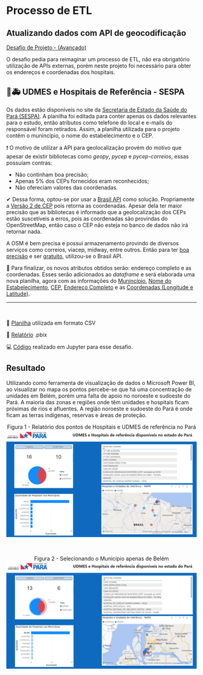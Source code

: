 # Processo de ETL

## Atualizando dados com API de geocodificação

 
[ Desafio de Projeto - (Avançado)](https://web.dio.me/lab/explorando-ia-generativa-em-um-pipeline-de-etl-com-python/learning/63d1d743-0d7d-411b-82a6-625348c85054)

O desafio pedia para reimaginar um processo de ETL, não era obrigatório utilização de APIs externas, porém neste projeto foi necessário para obter os endereços e coordenadas dos hospitais.


## 🏥🚑 UDMES e Hospitais de Referência - SESPA

Os dados estão disponíveis no site da [Secretaria de Estado da Saúde do Pará (SESPA)](http://www.saude.pa.gov.br/).
A planilha foi editada para conter apenas os dados relevantes para o estudo, então atributos como telefone do local e e-mails do responsável foram retirados. Assim, a planilha utilizada para o projeto contêm o munincípio, o nome do estabelecimento e o CEP.

❗ O motivo de utilizar a API para geolocalização provém do motivo que apesar de existir bibliotecas como <i>geopy</i>, <i>pycep</i> e <i>pycep-correios</i>, essas possuíam contras:

 - Não continham boa precisão;
 - Apenas 5% dos CEPs fornecidos eram reconhecidos;
 - Não ofereciam valores das coordenadas.

✔ Dessa forma, optou-se por usar a [Brasil API](https://brasilapi.com.br/docs) como solução. Propriamente a [Versão 2 de CEP](https://brasilapi.com.br/docs#tag/CEP-V2) pois retorna as coordenadas. Apesar dela ter maior precisão que as bibliotecas é informado que a geolocalização dos CEPs estão suscetíveis a erros, pois as coordenadas são provindas do OpenStreetMap, então caso o CEP não esteja no banco de dados não irá retornar nada. 

A OSM é bem precisa e possui armazenamento provindo de diversos serviços como correios, viacep, midway, entre outros. Então para ter <u>boa precisão</u> e ser <u>gratuito</u>, utilizou-se o Brasil API.

📑 Para finalizar, os novos atributos obtidos serão: endereço completo e as coordenadas. Esses serão adicionados ao <i>dataframe</i> e será elaborada uma nova planilha, agora com as informações do <u>Munincípio</u>, <u>Nome do Estabelecimento</u>, <u>CEP</u>, <u>Endereço Completo</u> e as <u>Coordenadas (Longitude e Latitude)</u>.

<hr>
<br>

🔎 [Planilha](https://github.com/limasfernanda/APIGeocode/blob/main/saudepac.csv)  utilizada em formato CSV

🧱 [Relatório](https://github.com/limasfernanda/APIGeocode/blob/main/Hospitais_UDMES_saudePA.pbix)  .pbix



💻 [Código](https://github.com/limasfernanda/APIGeocode/blob/main/projetosaudePA.ipynb) realizado em  Jupyter para esse desafio.



## Resultado

Utilizando como ferramenta de visualização de dados o Microsoft Power BI, ao visualizar no mapa os pontos percebe-se que há uma concentração de unidades em Belém, porém uma falta de apoio no noroeste e sudoeste do Pará. A maioria das zonas e regiões onde têm unidades e hospitais ficam próximas de rios e afluentes. A região noroeste e sudoeste do Pará é onde ficam as terras indígenas, reservas e áreas de proteção.

<p align="center">
 Figura 1 - Relatório dos pontos de Hospitais e UDMES de referência no Pará
    <img src = "imagens/para1.PNG"/>
</p>

<br>



<p align="center">
 Figura 2 - Selecionando o Município apenas de Belém
    <img src = "imagens/para2.PNG"/>
</p>

